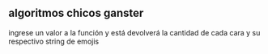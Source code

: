 ## algoritmos chicos ganster
ingrese un valor a la función y está devolverá la cantidad de cada cara y su respectivo 
string de emojis  